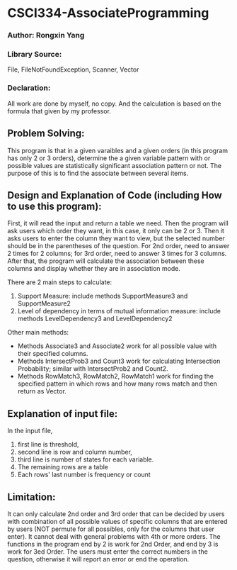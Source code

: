 # CSCI334-AssociateProgramming
### Author: Rongxin Yang

### Library Source: 
File, FileNotFoundException, Scanner, Vector

### Declaration:
All work are done by myself, no copy. And the calculation is based on the formula that given by my professor.

## Problem Solving:
This program is that in a given varaibles and a given orders (in this program has only 2 or 3 orders), determine the a given variable pattern with or possible values are statistically significant association pattern or not. The purpose of this is to find the associate between several items.

## Design and Explanation of Code (including How to use this program):
First, it will read the input and return a table we need. Then the program will ask users which order they want, in this case, it only can be 2 or 3. Then it asks users to enter the column they want to view, but the selected number should be in the parentheses of the question. For 2nd order, need to answer 2 times for 2 columns; for 3rd order, need to answer 3 times for 3 columns. After that, the program will calculate the association between these columns and display whether they are in association mode.

There are 2 main steps to calculate:
1. Support Measure: include methods SupportMeasure3 and SupportMeasure2
2. Level of dependency in terms of mutual information measure: include methods LevelDependency3 and LevelDependency2

Other main methods:
- Methods Associate3 and Associate2 work for all possible value with their specified columns.
- Methods IntersectProb3 and Count3 work for calculating Intersection Probability; similar with IntersectProb2 and Count2.
- Methods RowMatch3, RowMatch2, RowMatch1 work for finding the specified pattern in which rows and how many rows match and then return as Vector.


## Explanation of input file:
In the input file, 
1. first line is threshold, 
2. second line is row and column number, 
3. third line is number of states for each variable. 
4. The remaining rows are a table
5. Each rows' last number is frequency or count

## Limitation:
It can only calculate 2nd order and 3rd order that can be decided by users with combination of all possible values of specific columns that are entered by users (NOT permute for all possibles, only for the columns that user enter). 
It cannot deal with general problems with 4th or more orders. 
The functions in the program end by 2 is work for 2nd Order, and end by 3 is work for 3ed Order. 
The users must enter the correct numbers in the question, otherwise it will report an error or end the operation.

